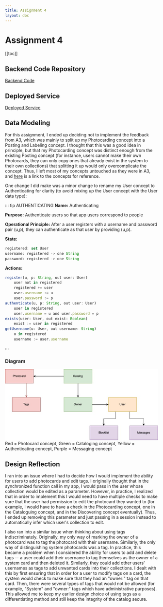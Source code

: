 ```yaml
---
title: Assignment 4
layout: doc
---
```


# Assignment 4
[[toc]]

## Backend Code Repository
[Backend Code](https://github.com/fleuriie/pocanet-backend)

## Deployed Service
[Deployed Service](https://pocanet-backend.vercel.app/)

## Data Modeling
For this assignment, I ended up deciding not to implement the feedback from A3, which was mainly to split up my Photocarding concept into a Posting and Labeling concept. I thought that this was a good idea in principle, but that my Photocarding concept was distinct enough from the existing Posting concept (for instance, users cannot make their own Photocards, they can only copy ones that already exist in the system to their own collections) that splitting it up would only overcomplicate the concept. Thus, I left most of my concepts untouched as they were in A3, and [here](https://fleuriie.github.io/portfolio-aw4ng/assignments/assignment3.html#concepts) is a link to the concepts for reference. 

One change I did make was a minor change to rename my User concept to Authenticating for clarity (to avoid mixing up the User concept with the User data type):

::: tip AUTHENTICATING
**Name:** Authenticating

**Purpose:** Authenticate users so that app users correspond to people

**Operational Principle:** After a user registers with a username and password pair (u,p), they can authenticate as that user by providing (u,p).

**State:**
```typescript
registered: set User
username: registered -> one String
password: registered -> one String
```
**Actions:**
```typescript
register(u, p: String, out user: User)
    user not in registered
    registered += user
    user.username := u
    user.password := p
authenticate(u, p: String, out user: User)
    user in registered
    user.username = u and user.password = p
exists(user: User, out exist: Boolean)
    exist := user in registered
getUsername(u: User, out username: String)
    u in registered
    username := user.username
```
:::

### Diagram
![Diagram](../images/A4%20Draft.jpg)
Red = Photocard concept, Green = Cataloging concept, Yellow = Authenticating concept, Purple = Messaging concept

## Design Reflection
I ran into an issue where I had to decide how I would implement the ability for users to add photocards and edit tags. I originally thought that in the synchronized function call in my app, I would pass in the user whose collection would be edited as a parameter. However, in practice, I realized that in order to implement this I would need to have multiple checks to make sure that the user had permission to edit the photocard they wanted to (for example, I would have to have a check in the Photocarding concept, one in the Cataloguing concept, and in the Discovering concept eventually). Thus, I ended up removing this parameter and just passing in a session instead to automatically infer which user's collection to edit.

I also ran into a similar issue when thinking about using tags indiscriminately. Originally, my only way of marking the owner of a photocard was to tag the photocard with their username. Similarly, the only way of distinguishing system photocards was a tag. In practice, this became a problem when I considered the ability for users to add and delete tags -- a user could add their username to tag themselves as the owner of a system card and then deleted it. Similarly, they could add other users' usernames as tags to add unwanted cards into their collections. I dealt with this by first ensuring that in order for a user to modify tags on a card, the system would check to make sure that they had an "owner:" tag on that card. Then, there were several types of tags that would not be allowed (for example, "System" and "owner:" tags which have administrative purposes). This allowed me to keep my earlier design choice of using tags as a differentiating method and still keep the integrity of the catalog secure.